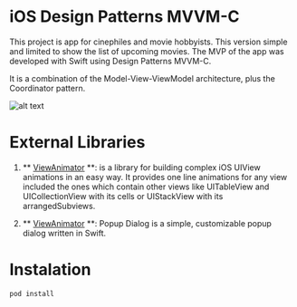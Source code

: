 # iOS Design Patterns MVVM-C 
This project is app for cinephiles and movie hobbyists. This version simple and limited to show the list of upcoming movies. The MVP of the app was developed with Swift using Design Patterns MVVM-C.

It is a combination of the Model-View-ViewModel architecture, plus the Coordinator pattern.

![alt text](https://miro.medium.com/max/3254/1*d1DXDtaoZVm8J-exVOkSOw.png)

# External Libraries 
1. ** [ViewAnimator](https://github.com/marcosgriselli/ViewAnimator)  **: is a library for building complex iOS UIView animations in an easy way. It provides one line animations for any view included the ones which contain other views like UITableView and UICollectionView with its cells or UIStackView with its arrangedSubviews.

2. ** [ViewAnimator](https://github.com/Orderella/PopupDialog)  **: Popup Dialog is a simple, customizable popup dialog written in Swift.

# Instalation 
```
pod install
```
